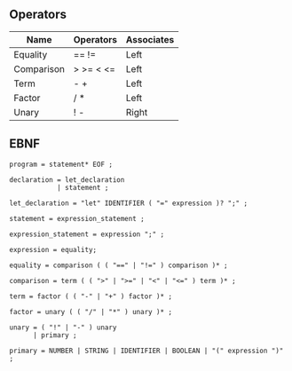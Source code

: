 ## Operators

| Name       | Operators | Associates |
|------------|-----------|------------|
| Equality   | == !=     | Left       |
| Comparison | > >= < <= | Left       |
| Term       | - +       | Left       |
| Factor     | / *       | Left       |
| Unary      | ! -       | Right      |


## EBNF
```ebnf
program = statement* EOF ;

declaration = let_declaration
            | statement ; 

let_declaration = "let" IDENTIFIER ( "=" expression )? ";" ;

statement = expression_statement ;

expression_statement = expression ";" ;

expression = equality;

equality = comparison ( ( "==" | "!=" ) comparison )* ;

comparison = term ( ( ">" | ">=" | "<" | "<=" ) term )* ;

term = factor ( ( "-" | "+" ) factor )* ;

factor = unary ( ( "/" | "*" ) unary )* ;

unary = ( "!" | "-" ) unary
      | primary ;

primary = NUMBER | STRING | IDENTIFIER | BOOLEAN | "(" expression ")" ;
```
